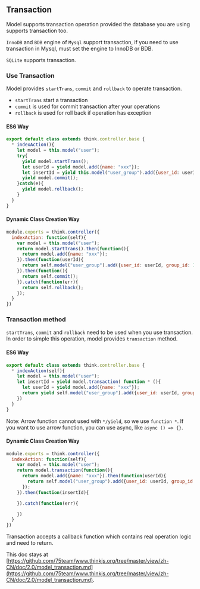## Transaction

Model supports transaction operation provided the database you are using supports transaction too. 

`InnoDB` and `BDB` engine of `Mysql` support transaction, if you need to use transaction in Mysql, must set the engine to InnoDB or BDB.

`SQLite` supports transaction.

### Use Transaction

Model provides `startTrans`, `commit` and `rollback` to operate transaction.

- `startTrans` start a transaction
- `commit` is used for commit transaction after your operations
- `rollback` is used for roll back if operation has exception

#### ES6 Way

```js
export default class extends think.controller.base {
  * indexAction(){
    let model = this.model("user");
    try{
      yield model.startTrans();
      let userId = yield model.add({name: "xxx"});
      let insertId = yield this.model("user_group").add({user_id: userId, group_id: 1000});
      yield model.commit();
    }catch(e){
      yield model.rollback();
    }
  }
}
```

#### Dynamic Class Creation Way

```js
module.exports = think.controller({
  indexAction: function(self){
    var model = this.model("user");
    return model.startTrans().then(function(){
      return model.add({name: "xxx"});
    }).then(function(userId){
      return self.model("user_group").add({user_id: userId, group_id: 1000})
    }).then(function(){
      return self.commit();
    }).catch(function(err){
      return self.rollback();
    });
  }
})
```

### Transaction method

`startTrans`, `commit` and `rollback` need to be used when you use transaction. In order to simple this operation, model provides `transaction` method.

#### ES6 Way

```js
export default class extends think.controller.base {
  * indexAction(self){
    let model = this.model("user");
    let insertId = yield model.transaction( function * (){
      let userId = yield model.add({name: "xxx"});
      return yield self.model("user_group").add({user_id: userId, group_id: 1000});
    })
  }
}
```

Note: Arrow function cannot used with `*/yield`, so we use `function *`. If you want to use arrow function, you can use async, like `async () => {}`.

#### Dynamic Class Creation Way

```js
module.exports = think.controller({
  indexAction: function(self){
    var model = this.model("user");
    return model.transaction(function(){
      return model.add({name: "xxx"}).then(function(userId){
        return self.model("user_group").add({user_id: userId, group_id: 1000});
      });
    }).then(function(insertId){

    }).catch(function(err){

    })
  }
})
```

Transaction accepts a callback function which contains real operation logic and need to return.

This doc stays at [https://github.com/75team/www.thinkjs.org/tree/master/view/zh-CN/doc/2.0/model_transaction.md](https://github.com/75team/www.thinkjs.org/tree/master/view/zh-CN/doc/2.0/model_transaction.md).